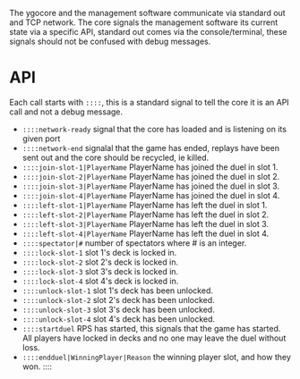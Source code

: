 The ygocore and the management software communicate via standard out and TCP network. The core signals the management software its current state via a specific API, standard out comes via the console/terminal, these signals should not be confused with debug messages.

API
===

Each call starts with `::::`, this is a standard signal to tell the core it is an API call and not a debug message.

* `::::network-ready` signal that the core has loaded and is listening on its given port
* `::::network-end` signalal that the game has ended, replays have been sent out and the core should be recycled, ie killed.
* `::::join-slot-1|PlayerName` PlayerName has joined the duel in slot 1.
* `::::join-slot-2|PlayerName` PlayerName has joined the duel in slot 2.
* `::::join-slot-3|PlayerName` PlayerName has joined the duel in slot 3.
* `::::join-slot-4|PlayerName` PlayerName has joined the duel in slot 4.
* `::::left-slot-1|PlayerName` PlayerName has left the duel in slot 1.
* `::::left-slot-2|PlayerName` PlayerName has left the duel in slot 2.
* `::::left-slot-3|PlayerName` PlayerName has left the duel in slot 3.
* `::::left-slot-4|PlayerName` PlayerName has left the duel in slot 4.
* `::::spectator|#` number of spectators where # is an integer.
* `::::lock-slot-1` slot 1's deck is locked in.
* `::::lock-slot-2` slot 2's deck is locked in.
* `::::lock-slot-3` slot 3's deck is locked in.
* `::::lock-slot-4` slot 4's deck is locked in.
* `::::unlock-slot-1` slot 1's deck has been unlocked.
* `::::unlock-slot-2` slot 2's deck has been unlocked.
* `::::unlock-slot-3` slot 3's deck has been unlocked.
* `::::unlock-slot-4` slot 4's deck has been unlocked.
* `::::startduel` RPS has started, this signals that the game has started. All players have locked in decks and no one may leave the duel without loss.
* `::::endduel|WinningPlayer|Reason` the winning player slot, and how they won.
::::